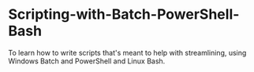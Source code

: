 # Scripting-with-Batch-PowerShell-Bash
To learn how to write scripts that's meant to help with  streamlining, using Windows Batch and PowerShell and Linux Bash.
